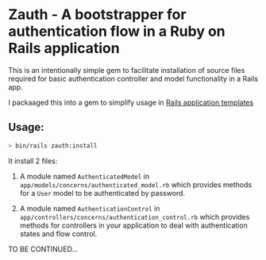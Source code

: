 
# Zauth - A bootstrapper for authentication flow in a Ruby on Rails application

This is an intentionally simple gem to facilitate installation of source files required
for basic authentication controller and model functionality in a Rails app.

I packaaged this into a gem to simplify usage in [Rails application templates](https://guides.rubyonrails.org/rails_application_templates.html)

## Usage:

```bash
> bin/rails zauth:install
```

It install 2 files:

  1. A module named `AuthenticatedModel` in `app/models/concerns/authenticated_model.rb` which provides methods for a `User` model to be authenticated by password.

  2. A module named `AuthenticationControl` in `app/controllers/concerns/authentication_control.rb` which provides methods for controllers in your application to deal with authentication states and flow control.


TO BE CONTINUED...